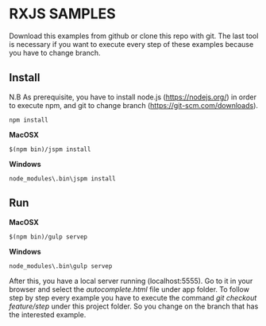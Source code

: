 # RXJS SAMPLES

Download this examples from github or clone this repo with git.
The last tool is necessary if you want to execute every step of these examples because you have to change branch.

## Install

N.B As prerequisite, you have to install node.js (https://nodejs.org/) in order to execute npm, and git to change branch (https://git-scm.com/downloads).

```
npm install
```

**MacOSX**
```
$(npm bin)/jspm install
```

**Windows**
```
node_modules\.bin\jspm install
```

## Run 

**MacOSX**
```
$(npm bin)/gulp servep
```

**Windows**
```
node_modules\.bin\gulp servep
```

After this, you have a local server running (localhost:5555).
Go to it in your browser and select the *autocomplete.html* file under app folder.
To follow step by step every example you have to execute the command *git checkout feature/step<number>* under this project folder.
So you change on the branch that has the interested example.
